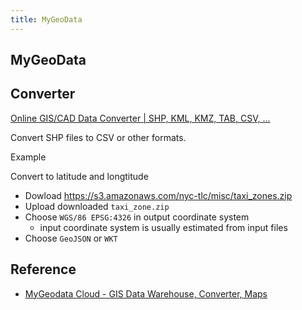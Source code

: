 ```yaml
---
title: MyGeoData
---
```


## MyGeoData


## Converter
[Online GIS/CAD Data Converter \| SHP, KML, KMZ, TAB, CSV, \.\.\.](https://mygeodata.cloud/converter/)

Convert SHP files to CSV or other formats.

Example

Convert to latitude and longtitude

* Dowload https://s3.amazonaws.com/nyc-tlc/misc/taxi_zones.zip
* Upload downloaded `taxi_zone.zip`
* Choose `WGS/86 EPSG:4326` in output coordinate system
    * input coordinate system is usually estimated from input files
* Choose `GeoJSON` or `WKT`

## Reference
* [MyGeodata Cloud \- GIS Data Warehouse, Converter, Maps](https://mygeodata.cloud/)
